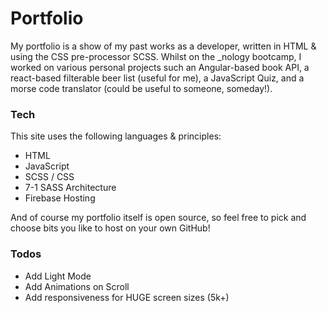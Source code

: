 # Portfolio

My portfolio is a show of my past works as a developer, written in HTML & using the CSS pre-processor SCSS.
Whilst on the _nology bootcamp, I worked on various personal projects such an Angular-based book API, a react-based filterable beer list (useful for me), a JavaScript Quiz, and a morse code translator (could be useful to someone, someday!).

### Tech

This site uses the following languages & principles:

  - HTML
  - JavaScript
  - SCSS / CSS
  - 7-1 SASS Architecture
  - Firebase Hosting

And of course my portfolio itself is open source, so feel free to pick and choose bits you like to host on your own GitHub!

### Todos

 - Add Light Mode
 - Add Animations on Scroll
 - Add responsiveness for HUGE screen sizes (5k+)
